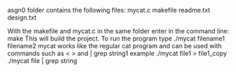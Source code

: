 asgn0 folder contains the following files:
mycat.c
makefile
readme.txt
design.txt


With the makefile and mycat.c in the same folder enter in the command line:
make
This will build the project.
To run the program type
./mycat filename1 filename2
mycat works like the regular cat program and can be used with commands such
as < > and | grep string1
example
./mycat file1 > file1_copy
./mycat file | grep string
